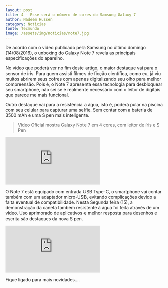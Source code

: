 ```yaml
---
layout: post
title: 4 - Esse será o número de cores do Samsung Galaxy 7
author: Nadeem Hussen
category: Noticias
fonte: Tecmundo
image: /assets/img/noticias/note7.jpg
---
```


De acordo com o vídeo publicado pela Samsung no último domingo (14/08/2016), o unboxing do Galaxy Note 7 revela as principais especificações do aparelho.

No vídeo que poderá ver no fim deste artigo, o maior destaque vai para o sensor de íris.
Para quem assisti filmes de ficção científica, como eu, já viu muitos abrirem seus cofres com apenas digitalizando seu olho para melhor compreensão.
Pois é, o Note 7 apresenta essa tecnologia para desbloquear seu smartphone, não sei se é realmente necessário com o leitor de digitais que parece me mais funcional.

Outro destaque vai para a resistência a água, isto é, poderá pular na piscina com seu celular para capturar uma selfie.
Sem contar com a bateria de 3500 mAh e uma S pen mais inteligente.

<blockquote>
    Video Oficial mostra Galaxy Note 7 em 4 cores, com leitor de íris e S Pen
</blockquote>  

<embed src="https://www.youtube.com/watch?v=EJbRm7_koyM">

O Note 7 está equipado com entrada USB Type-C, o smartphone vai contar também com um adaptador micro-USB, evitando complicações devido a falta eventual de compatibilidade. 
Nesta Segunda feira (15), a demonstração da caneta também resistente à água foi feita através de um vídeo. 
Uso aprimorado de aplicativos e melhor resposta para desenhos e escrita são destaques da nova S pen.


<embed src="https://www.youtube.com/watch?v=66mBXrOsbYc">

Fique ligado para mais novidades....
